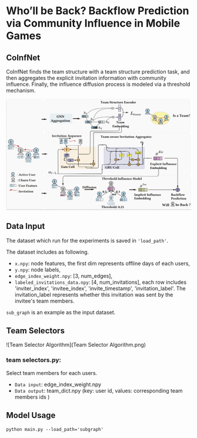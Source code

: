 # Who’ll be Back? Backflow Prediction via Community Influence in Mobile Games

## CoInfNet

CoInfNet finds the team structure with a team structure prediction task, and then aggregates the
explicit invitation information with community influence. Finally, the influence diffusion process is modeled via a threshold mechanism.

![model](model.png)



## Data Input

The dataset which run for the experiments  is saved in `'load_path'`. 

The dataset includes as following.

- `x.npy`:  node features, the first dim represents offline days of each users,
- `y.npy`:  node labels,
- `edge_index_weight.npy`: [3, num_edges],
- `labeled_invitations_data.npy`: [4, num_invitations], each row includes 'inviter_index', 'invitee_index', 'invite_timestamp', 'invitation_label'. The invitation_label represents whether this invitation was sent by the invitee's team members.



`sub_graph`  is an example as the input dataset.



## Team Selectors

![Team Selector Algorithm](Team Selector Algorithm.png)

### team selectors.py: 

Select team members for each users.

- `Data input`: edge_index_weight.npy
- `Data output`: team_dict.npy  (key: user id, values: corresponding team members ids )



## Model Usage

```latex
python main.py --load_path='subgraph' 
```

